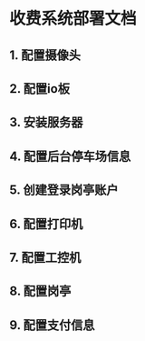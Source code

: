 # 收费系统部署文档
## 1. 配置摄像头 
## 2. 配置io板
## 3. 安装服务器
## 4. 配置后台停车场信息
## 5. 创建登录岗亭账户
## 6. 配置打印机
## 7. 配置工控机
## 8. 配置岗亭
## 9. 配置支付信息
